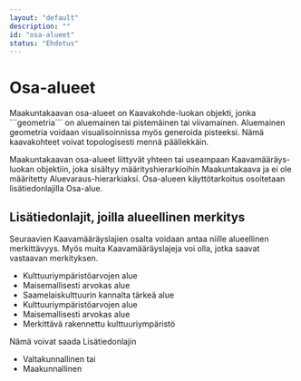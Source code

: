```yaml
---
layout: "default"
description: ""
id: "osa-alueet"
status: "Ehdotus"
---
```

# Osa-alueet

Maakuntakaavan osa-alueet on Kaavakohde-luokan objekti, jonka ´´´geometria´´´ on aluemainen tai pistemäinen tai viivamainen. Aluemainen geometria voidaan visualisoinnissa myös generoida pisteeksi. Nämä kaavakohteet voivat topologisesti mennä päällekkäin. 

Maakuntakaavan osa-alueet liittyvät yhteen tai useampaan Kaavamääräys-luokan objektiin, joka sisältyy määrityshierarkioihin Maakuntakaava ja ei ole määritetty Aluevaraus-hierarkiaksi. Osa-alueen käyttötarkoitus osoitetaan lisätiedonlajilla Osa-alue.

## Lisätiedonlajit, joilla alueellinen merkitys

Seuraavien Kaavamääräyslajien osalta voidaan antaa niille alueellinen merkittävyys. Myös muita Kaavamääräyslajeja voi olla, jotka saavat vastaavan merkityksen. 

* Kulttuuriympäristöarvojen alue
* Maisemallisesti arvokas alue
* Saamelaiskulttuurin kannalta tärkeä alue
* Kulttuuriympäristöarvojen alue
* Maisemallisesti arvokas alue
* Merkittävä rakennettu kulttuuriympäristö 

Nämä voivat saada Lisätiedonlajin

* Valtakunnallinen tai
* Maakunnallinen
